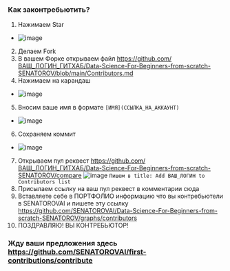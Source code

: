 ### Как законтребьютить?
1) Нажимаем Star 
- ![image](https://github.com/user-attachments/assets/930c04ae-1bb2-4006-b90f-217ab736d3e8)
2) Делаем Fork
3) В вашем Форке открываем файл https://github.com/ВАШ_ЛОГИН_ГИТХАБ/Data-Science-For-Beginners-from-scratch-SENATOROV/blob/main/Contributors.md
4) Нажимаем на карандаш
- ![image](https://github.com/user-attachments/assets/2f8d20a8-6e0d-425f-bf82-64d3433c9215)
5) Вносим ваше имя в формате ``[ИМЯ](ССЫЛКА_НА_АККАУНТ)``
- ![image](https://github.com/user-attachments/assets/6c851ff5-adf6-4f8b-ba8e-0ade26b9755e)
6) Сохраняем коммит
- ![image](https://github.com/user-attachments/assets/82fe5611-1ad9-40b5-a809-6cdf98ea8b2d)
7) Открываем пул реквест https://github.com/ВАШ_ЛОГИН_ГИТХАБ/Data-Science-For-Beginners-from-scratch-SENATOROV/compare
![image](https://github.com/user-attachments/assets/1bf7e1fa-12e6-4e38-bfea-d93732cccedd)
``Пишем в title: Add ВАШ_ЛОГИН to Contributors list``
8) Присылаем ссылку на ваш пул реквест в комментарии сюда
9) Вставляете себе в ПОРТФОЛИО информацию что вы контребьютели в SENATOROVAI и пишете эту ссылку
https://github.com/SENATOROVAI/Data-Science-For-Beginners-from-scratch-SENATOROV/graphs/contributors
10) ПОЗДРАВЛЯЮ! ВЫ КОНТРЕБЬЮТОР!  


### Жду ваши предложения здесь https://github.com/SENATOROVAI/first-contributions/contribute
